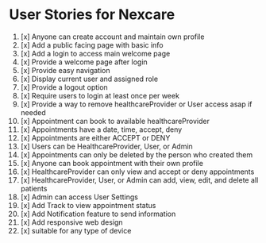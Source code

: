 # User Stories for Nexcare

1. [x] Anyone can create account and maintain own profile
2. [x] Add a public facing page with basic info 
3. [x] Add a login to access main welcome page 
4. [x] Provide a welcome page after login 
5. [x] Provide easy navigation
6. [x] Display current user and assigned role 
7. [x] Provide a logout option 
8. [x] Require users to login at least once per week
9. [x] Provide a way to remove healthcareProvider or User access asap if needed 
10. [x] Appointment can book to available healthcareProvider
11. [x] Appointments have a date, time, accept, deny
12. [x] Appointments are either ACCEPT or DENY 
13. [x] Users can be HealthcareProvider, User, or Admin
14. [x] Appointments can only be deleted by the person who created them
15. [x] Anyone can book appointment with their own profile
16. [x] HealthcareProvider can only view and accept or deny appointments
17. [x] HealthcareProvider, User, or Admin can add, view, edit, and delete all patients
18. [x] Admin can access User Settings
19. [x] Add Track to view appointment status
20. [x] Add Notification feature to send information
21. [x] Add responsive web design
22. [x] suitable for any type of device
